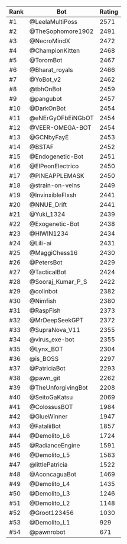 Rank|Bot|Rating
---|---|---
#1|@LeelaMultiPoss|2571
#2|@TheSophomore1902|2491
#3|@NecroMindX|2472
#4|@ChampionKitten|2468
#5|@ToromBot|2467
#6|@Bharat_royals|2466
#7|@YoBot_v2|2462
#8|@tbhOnBot|2459
#9|@pangubot|2457
#10|@DarkOnBot|2454
#11|@eNErGyOFbEiNGbOT|2454
#12|@VEER-OMEGA-BOT|2454
#13|@GCNbyFayE|2453
#14|@BSTAF|2452
#15|@Endogenetic-Bot|2451
#16|@ElPeonElectrico|2450
#17|@PINEAPPLEMASK|2450
#18|@strain-on-veins|2449
#19|@InvinxibleFlxsh|2441
#20|@NNUE_Drift|2441
#21|@Yuki_1324|2439
#22|@Exogenetic-Bot|2438
#23|@HIWIN1234|2434
#24|@Lili-ai|2431
#25|@MaggiChess16|2430
#26|@PetersBot|2429
#27|@TacticalBot|2424
#28|@Sooraj_Kumar_P_S|2422
#29|@colinbot|2382
#30|@Nimfish|2380
#31|@RaspFish|2373
#32|@MrDeepSeekGPT|2372
#33|@SupraNova_V11|2355
#34|@virus_exe-bot|2355
#35|@Lynx_BOT|2304
#36|@is_BOSS|2297
#37|@PatriciaBot|2293
#38|@pawn_git|2262
#39|@TheUnforgivingBot|2208
#40|@SeitoGaKatsu|2069
#41|@ColossusBOT|1984
#42|@GlueWinner|1947
#43|@FataliiBot|1857
#44|@Demolito_L6|1724
#45|@RadianceEngine|1591
#46|@Demolito_L5|1583
#47|@littlePatricia|1522
#48|@AconcaguaBot|1469
#49|@Demolito_L4|1435
#50|@Demolito_L3|1246
#51|@Demolito_L2|1148
#52|@Groot123456|1030
#53|@Demolito_L1|929
#54|@pawnrobot|671
